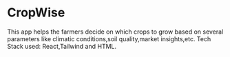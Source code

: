 # CropWise
This app helps the farmers decide on which crops to grow based on several parameters like climatic conditions,soil quality,market insights,etc.
Tech Stack used: React,Tailwind and HTML.
